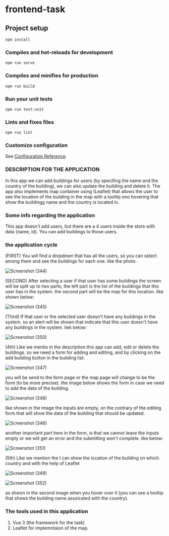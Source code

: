 # frontend-task

## Project setup
```
npm install
```

### Compiles and hot-reloads for development
```
npm run serve
```

### Compiles and minifies for production
```
npm run build
```

### Run your unit tests
```
npm run test:unit
```

### Lints and fixes files
```
npm run lint
```

### Customize configuration
See [Configuration Reference](https://cli.vuejs.org/config/).

### DESCRIPTION FOR THE APPLICATION
In this app we can add buildings for users (by specifing the name and the country of the building),
we can also update the building and delete it. The app also implements map container using (Leaflet)
that allows the user to see the location of the building in the map with a tooltip ono hovering that 
show the buildingg name and the country is located in.

### Some info regarding the application
This app doesn't add users, but there are a 4 users inside the store with data (name, id). You can add 
buildings to those users.

### the application cycle
(FIRST) You will find a dropdown that has all the users, so you can select among them and see the buildings for each one.
like the photo.

![Screenshot (344)](https://github.com/omarkamal62/building-task/assets/49999117/45419ac5-f97e-4820-b56d-069a7542e27a)


(SECOND) After selecting a user if that user has some buildings the screen will be split up to two parts, the left part is the 
list of the buildings that this user has in the system. the second part will be the map for this location.
like shown below:

![Screenshot (345)](https://github.com/omarkamal62/building-task/assets/49999117/4d52887b-8bf7-4c64-8379-7a6c70e81eed)


(Third) If that user or the selected user doesn't have any buildings in the system. so an alert will be shown that indicate 
that this user doesn't have any buildings in the system.
liek below:

![Screenshot (350)](https://github.com/omarkamal62/building-task/assets/49999117/b9f9c764-14b0-4ec9-aa0d-dbd6e1569499)

(4th) Like we mentio in the description this app can add, edit or delete the buildings. so we need a form for adding and editing,
and by clicking on the add building button in the building list:

![Screenshot (347)](https://github.com/omarkamal62/building-task/assets/49999117/e302be75-946c-47ed-81eb-2efe9db35511)

you will be send to the form page or the map page will change to be the form (to be more precise). the image below shows the form in case we need to add the data of the building.

![Screenshot (348)](https://github.com/omarkamal62/building-task/assets/49999117/d4e9ecb6-9c35-40f7-b0de-6356fbe0f2a6)

like shown in the image the inputs are empty, on the contrary of the editing form that will show the data of the building that should be updated.

![Screenshot (346)](https://github.com/omarkamal62/building-task/assets/49999117/37b50c6f-3879-4a28-93a5-2bf8dedd4850)


another important part here in the form, is that we cannot leave the inputs empty or we will get an error and the submitting won't complete.
like below:

![Screenshot (351)](https://github.com/omarkamal62/building-task/assets/49999117/678018d7-117e-4464-8d14-502c2edeb086)

(5th) Like we mention the I can show the location of the building on which country and with the help of Leaflet

![Screenshot (349)](https://github.com/omarkamal62/building-task/assets/49999117/0c6eb5ca-4148-4fa9-9c63-b13d13d2c46e)

![Screenshot (352)](https://github.com/omarkamal62/building-task/assets/49999117/fa43c64e-fdd5-415f-8fb2-b574678f9ed4)

as shwon in the second image when you hover over it (you can see a tooltip that shows the building name assoicated with the country).

### The tools used in this application

1) Vue 3 (the framework for the task)
2) Leaflet for implemntaion of the map.
